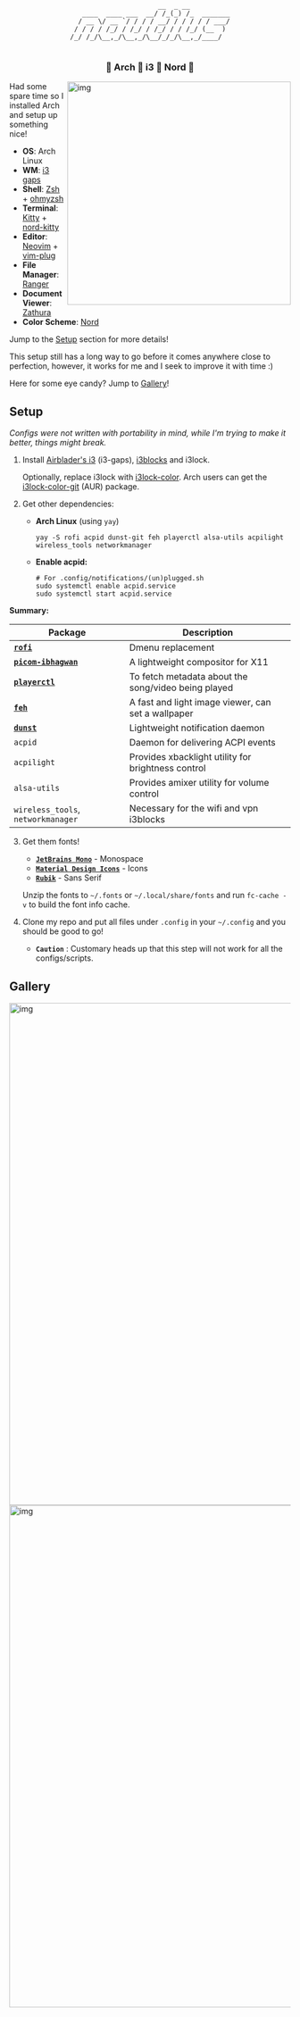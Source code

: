 <div align="center">

```
                      __  _ __          
   ____  ____ ___  __/ /_(_) /_  _______
  / __ \/ __ `/ / / / __/ / / / / / ___/
 / / / / /_/ / /_/ / /_/ / / /_/ (__  ) 
/_/ /_/\__,_/\__,_/\__/_/_/\__,_/____/  
                                        
```
### :diamond_shape_with_a_dot_inside: Arch :diamond_shape_with_a_dot_inside: i3 :diamond_shape_with_a_dot_inside: Nord    :diamond_shape_with_a_dot_inside:
</div>

<img src="https://raw.githubusercontent.com/chebro/dotfiles/master/Misc/screenshots/merge.png" alt="img" align="right" width="400px">

Had some spare time so I installed Arch and setup up something nice!

+ **OS**: Arch Linux
+ **WM**: [i3 gaps](https://github.com/Airblader/i3)
+ **Shell**: [Zsh](https://wiki.archlinux.org/index.php/Zsh) + [ohmyzsh](https://github.com/ohmyzsh/ohmyzsh)
+ **Terminal**: [Kitty](https://github.com/kovidgoyal/kitty/) + [nord-kitty](https://github.com/connorholyday/nord-kitty)
+ **Editor**: [Neovim](https://github.com/neovim/neovim) + [vim-plug](https://github.com/junegunn/vim-plug)
+ **File Manager**: [Ranger](https://github.com/ranger/ranger)
+ **Document Viewer**: [Zathura](https://pwmt.org/projects/zathura/)
+ **Color Scheme**: [Nord](https://www.nordtheme.com/)

Jump to the [Setup](#setup) section for more details!

This setup still has a long way to go before it comes anywhere close to perfection, however, it works for me and I seek to improve it with time :)

Here for some eye candy? Jump to [Gallery](#gallery)!

## Setup

_Configs were not written with portability in mind, while I'm trying to make it better, things might break._

1. Install [Airblader's i3](https://github.com/Airblader/i3/wiki/installation) (i3-gaps), [i3blocks](https://github.com/vivien/i3blocks) and i3lock.
   
   Optionally, replace i3lock with [i3lock-color](https://github.com/Raymo111/i3lock-color). Arch users can get the [i3lock-color-git](https://aur.archlinux.org/packages/i3lock-color-git/) (AUR) package.

2. Get other dependencies:

     - **Arch Linux** (using `yay`)

         ```shell
         yay -S rofi acpid dunst-git feh playerctl alsa-utils acpilight wireless_tools networkmanager
         ```     
     - **Enable acpid:**

         ```shell
         # For .config/notifications/(un)plugged.sh
         sudo systemctl enable acpid.service
         sudo systemctl start acpid.service
         ```
**Summary:**
         
| **Package**                                                               | **Description**                                                                   |
|---------------------------------------------------------------------------|-----------------------------------------------------------------------------------|
| [**`rofi`**](https://github.com/DaveDavenport/rofi)                       | Dmenu replacement                                                                 |
| [**`picom-ibhagwan`**](https://github.com/yshui/picom)                    | A lightweight compositor for X11                                                  |
| [**`playerctl`**](https://github.com/acrisci/playerctl)                   | To fetch metadata about the song/video being played                               |
| [**`feh`**](https://github.com/derf/feh)                                  | A fast and light image viewer, can set a wallpaper                                |
| [**`dunst`**](https://github.com/dunst-project/dunst)                     | Lightweight notification daemon                                                   |
| `acpid`                                                                   | Daemon for delivering ACPI events                                                 |
| `acpilight`                                                               | Provides xbacklight utility for brightness control                                |
| `alsa-utils`                                                              | Provides amixer utility for volume control                                        |
| `wireless_tools`, `networkmanager`                                        | Necessary for the wifi and vpn i3blocks                                           |       

3. Get them fonts!

   + [**`JetBrains Mono`**](https://www.jetbrains.com/lp/mono/#how-to-install) - Monospace
   + [**`Material Design Icons`**](https://materialdesignicons.com/) - Icons
   + [**`Rubik`**](https://fonts.google.com/specimen/Rubik?preview.text_type=custom#about) - Sans Serif
   
   Unzip the fonts to `~/.fonts` or `~/.local/share/fonts` and run `fc-cache -v` to build the font info cache.

4. Clone my repo and put all files under `.config` in your `~/.config` and you should be good to go!
   + **`Caution`** : Customary heads up that this step will not work for all the configs/scripts.

## Gallery

<img src="https://raw.githubusercontent.com/chebro/dotfiles/master/Misc/screenshots/merge.png" alt="img" align="center" width="900px">

<img src="https://raw.githubusercontent.com/chebro/dotfiles/master/Misc/wallpapers/nord-lines.png" alt="img" align="center" width="900px">
